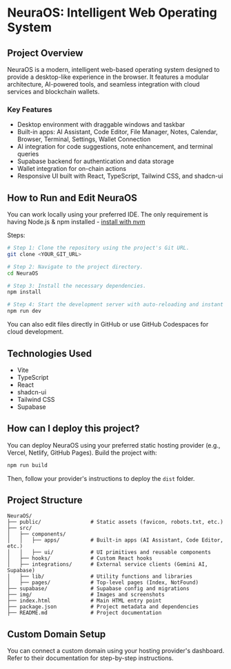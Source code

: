# NeuraOS: Intelligent Web Operating System

## Project Overview

NeuraOS is a modern, intelligent web-based operating system designed to provide a desktop-like experience in the browser. It features a modular architecture, AI-powered tools, and seamless integration with cloud services and blockchain wallets.

### Key Features
- Desktop environment with draggable windows and taskbar
- Built-in apps: AI Assistant, Code Editor, File Manager, Notes, Calendar, Browser, Terminal, Settings, Wallet Connection
- AI integration for code suggestions, note enhancement, and terminal queries
- Supabase backend for authentication and data storage
- Wallet integration for on-chain actions
- Responsive UI built with React, TypeScript, Tailwind CSS, and shadcn-ui

## How to Run and Edit NeuraOS

You can work locally using your preferred IDE. The only requirement is having Node.js & npm installed - [install with nvm](https://github.com/nvm-sh/nvm#installing-and-updating)

Steps:
```sh
# Step 1: Clone the repository using the project's Git URL.
git clone <YOUR_GIT_URL>

# Step 2: Navigate to the project directory.
cd NeuraOS

# Step 3: Install the necessary dependencies.
npm install

# Step 4: Start the development server with auto-reloading and instant preview.
npm run dev
```

You can also edit files directly in GitHub or use GitHub Codespaces for cloud development.

## Technologies Used

- Vite
- TypeScript
- React
- shadcn-ui
- Tailwind CSS
- Supabase

## How can I deploy this project?

You can deploy NeuraOS using your preferred static hosting provider (e.g., Vercel, Netlify, GitHub Pages). Build the project with:
```sh
npm run build
```
Then, follow your provider's instructions to deploy the `dist` folder.

## Project Structure

```
NeuraOS/
├── public/                # Static assets (favicon, robots.txt, etc.)
├── src/
│   ├── components/
│   │   ├── apps/          # Built-in apps (AI Assistant, Code Editor, etc.)
│   │   ├── ui/            # UI primitives and reusable components
│   ├── hooks/             # Custom React hooks
│   ├── integrations/      # External service clients (Gemini AI, Supabase)
│   ├── lib/               # Utility functions and libraries
│   ├── pages/             # Top-level pages (Index, NotFound)
├── supabase/              # Supabase config and migrations
├── img/                   # Images and screenshots
├── index.html             # Main HTML entry point
├── package.json           # Project metadata and dependencies
├── README.md              # Project documentation
```

## Custom Domain Setup

You can connect a custom domain using your hosting provider's dashboard. Refer to their documentation for step-by-step instructions.
